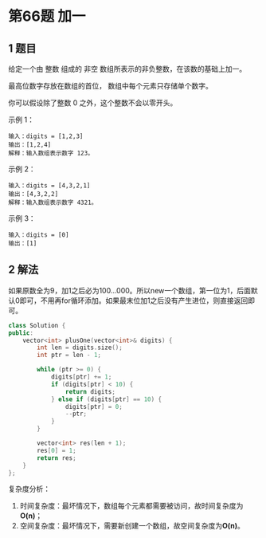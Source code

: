 # 第66题 加一

## 1 题目

给定一个由 整数 组成的 非空 数组所表示的非负整数，在该数的基础上加一。

最高位数字存放在数组的首位， 数组中每个元素只存储单个数字。

你可以假设除了整数 0 之外，这个整数不会以零开头。

示例 1：

```
输入：digits = [1,2,3]
输出：[1,2,4]
解释：输入数组表示数字 123。
```

示例 2：

```
输入：digits = [4,3,2,1]
输出：[4,3,2,2]
解释：输入数组表示数字 4321。
```

示例 3：

```
输入：digits = [0]
输出：[1]
```

## 2 解法

如果原数全为9，加1之后必为100...000。所以new一个数组，第一位为1，后面默认0即可，不用再for循环添加。如果最末位加1之后没有产生进位，则直接返回即可。

```c++
class Solution {
public:
    vector<int> plusOne(vector<int>& digits) {
        int len = digits.size();
        int ptr = len - 1;

        while (ptr >= 0) {
            digits[ptr] += 1;
            if (digits[ptr] < 10) {
                return digits;
            } else if (digits[ptr] == 10) {
                digits[ptr] = 0;
                --ptr;
            }
        }

        vector<int> res(len + 1);
        res[0] = 1;
        return res;
    }
};
```

复杂度分析：

1. 时间复杂度：最坏情况下，数组每个元素都需要被访问，故时间复杂度为**O(n)**；
2. 空间复杂度：最坏情况下，需要新创建一个数组，故空间复杂度为**O(n)**。

